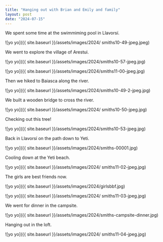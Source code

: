 ```yaml
---
title: "Hanging out with Brian and Emily and family"
layout: post
date: "2024-07-15"
---
```


We spent some time at the swimmiming pool in Llavorsí.

![yo yo]({{ site.baseurl }}/assets/images/2024/ smiths10-49-jpeg.jpeg)

We went to explore the village of Arestui.

![yo yo]({{ site.baseurl }}/assets/images/2024/smiths10-57-jpeg.jpg)

![yo yo]({{ site.baseurl }}/assets/images/2024/smiths11-00-jpeg.jpg)

Then we hiked to Baiasca along the river.

![yo yo]({{ site.baseurl }}/assets/images/2024/smiths10-49-2-jpeg.jpg)

We built a wooden bridge to cross the river.

![yo yo]({{ site.baseurl }}/assets/images/2024/ smiths10-50-jpeg.jpg)

Checking out this tree!

![yo yo]({{ site.baseurl }}/assets/images/2024/smiths10-53-jpeg.jpg)

Back in Llavorsí on the path down to Yeti.

![yo yo]({{ site.baseurl }}/assets/images/2024/smiths-00001.jpg)

Cooling down at the Yeti beach.

![yo yo]({{ site.baseurl }}/assets/images/2024/ smiths11-02-jpeg.jpg)

The girls are best friends now.

![yo yo]({{ site.baseurl }}/assets/images/2024/girlsbbf.jpg)

![yo yo]({{ site.baseurl }}/assets/images/2024/ smiths11-03-jpeg.jpg)

We went for dinner in the campsite.

![yo yo]({{ site.baseurl }}/assets/images/2024/smiths-campsite-dinner.jpg)

Hanging out in the loft.

![yo yo]({{ site.baseurl }}/assets/images/2024/ smiths11-04-jpeg.jpg)
